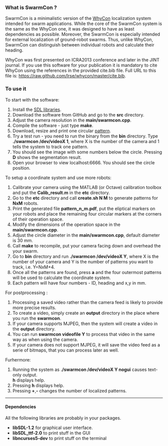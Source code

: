 <html>
<head/>
<body>
<h3>What is SwarmCon ?</h3>

SwarmCon is a minimalistic version of the <a href="http://www.youtube.com/watch?v=KgKrN8_EmUA">WhyCon</a> localization system intended for swarm applications.
While the core of the SwarmCon system is the same as the WhyCon one, it was designed to have as least dependencies as possible.
Moreover, the SwarmCon is especially intended for external localization of ground-robot swarms.
Thus, unlike WhyCon, SwarmCon can distinguish between individual robots and calculate their heading.

WhyCon was first presented on ICRA2013 conference and later in the JINT journal.
If you use this software for your publication it is mandatory to cite WhyCon using the references in the provided cite.bib file. 
Full URL to this file is: https://raw.github.com/lrse/whycon/master/cite.bib.

<h3>To use it</h3>

To start with the software:
<ol>
<li>Install the <a href="#libraries">SDL libraries</a>.</li>
<li>Download the software from GitHub and go to the <b>src</b> directory.</li>
<li>Adjust the camera resolution in the <b>main/swarmcon.cpp</b>.</li>
<li>Compile the software - just type <b>make</b>.</li>
<li>Download, resize and print one circular <a href="etc/test.pdf">pattern</a>.</li>
<li>Try a test run - you need to run the binary from the <b>bin</b> directory. Type <b>./swarmcon /dev/videoX 1</b>, where X is the number of the camera and 1 tells the system to track one pattern.</li> 
<li>You should see the image with some numbers below the circle. Pressing <b>D</b> shows the segmentation result.</li>
<li>Open your browser to view localhost:6666. You should see the circle position.</li>
</ol>

To setup a coordinate system and use more robots:
<ol>
<li>Calibrate your camera using the MATLAB (or Octave) calibration toolbox and put the <b>Calib_result.m</b> in the <b>etc</b> directory.</li>
<li>Go to the <b>etc</b> directory and call <b>create.sh N M</b> to generate patterns for <b>NxM</b> robots.</li>
<li>Print the generated file <b>pattern_n_m.pdf</b>, put the eliptical markers on your robots and place the remaining four circular markers at the corners of their operation space.</li>
<li>Modify the dimensions of the operation space in the <b>main/swarmcon.cpp</b>.</li> 
<li>Adjust the circle diameter in the <b>main/swarmcon.cpp</b>, default diameter is 30 mm.</li>
<li>Call <b>make</b> to recompile, put your camera facing down and overhead the your swarm.</li>
<li>Go to <b>bin</b> directory and run  <b>./swarmcon /dev/videoX Y</b>, where X is the number of your camera and Y is the number of patterns you want to track, i.e. Y=NxM+4.</li>
<li>Once all the patterns are found, press <b>a</b> and the four outermost patterns will be used to calculate the coordinate system.</li>
<li>Each pattern will have four numbers - ID, heading and x,y in mm.</li>
</ol>

For postprocessing :

<ol>
<li>Processing a saved video rather than the camera feed is likely to provide more precise results.</li>
<li>To create a video, simply create an <b>output</b> directory in the place where you run the <b>swarmcon</b>.
<li>If your camera supports MJPEG, then the system will create a video in the <b>output</b> directory.</li>
<li>You can run <b>swarmcon videofile Y</b> to process that video in the same way as when using the camera.</li>
<li>If your camera does not support MJPEG, it will save the video feed as a serie of bitmaps, that you can process later as well.</li>
</ol>

Furhermore:

<ol>
<li>Running the system as <b>./swarmcon /dev/videoX Y nogui</b> causes text-only output.</li>
<b>h</b> displays help.</li>
<li>Pressing <b>h</b> displays help.</li>
<li>Pressing <b>+</b>,<b>-</b> changes the number of localized patterns.</li>
</ol>

<hr>
<h4>Dependencies</h4><a NAME="libraries"></a>

All the following libraries are probably in your packages.

<ul>
<li><b>libSDL-1.2</b> for graphical user interface.</li>
<li><b>libSDL_ttf-2.0</b> to print stuff in the GUI</li>
<li><b>libncurses5-dev</b> to print stuff on the terminal</li>
</ul>

</body>
</html>
